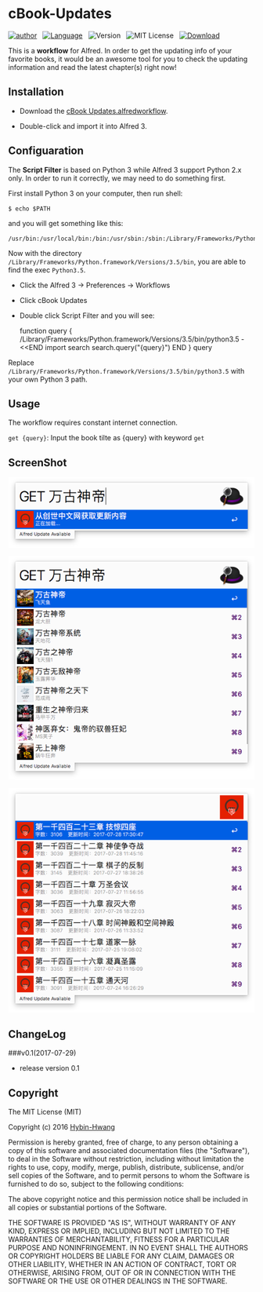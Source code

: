 # cBook-Updates

[![author](https://img.shields.io/badge/Hybin-STU-red.svg)](https://github.com/Hybin)&nbsp;&nbsp;
[![Language](https://img.shields.io/badge/Python-3.5-yellow.svg)](https://www.python.org)&nbsp;&nbsp;
![Version](https://img.shields.io/badge/version-0.1-green.svg)&nbsp;&nbsp;
![MIT License](https://img.shields.io/badge/license-MIT-blue.svg)&nbsp;&nbsp;
[![Download](https://img.shields.io/badge/downloads-87k-brightgreen.svg)](https://raw.githubusercontent.com/Hybin/cBook-Updates/master/cBook%20Updates.alfredworkflow)

This is a **workflow** for Alfred. In order to get the updating info of your favorite books, it would be an awesome tool for you to check the updating information and read the latest chapter(s) right now!

## Installation

* Download the [cBook Updates.alfredworkflow](https://raw.githubusercontent.com/Hybin/cBook-Updates/master/cBook%20Updates.alfredworkflow).

* Double-click and import it into Alfred 3.

## Configuaration

The **Script Filter** is based on Python 3 while Alfred 3 support Python 2.x only. In order to run it correctly, we may need to do something first.

First install Python 3 on your computer, then run shell:

	$ echo $PATH

and you will get something like this:

	/usr/bin:/usr/local/bin:/bin:/usr/sbin:/sbin:/Library/Frameworks/Python.framework/Versions/3.5/bin:

Now with the directory `/Library/Frameworks/Python.framework/Versions/3.5/bin`, you are able to find the exec `Python3.5`. 
- Click the Alfred 3 -> Preferences -> Workflows
- Click cBook Updates
- Double click Script Filter and you will see:

	function query {
	/Library/Frameworks/Python.framework/Versions/3.5/bin/python3.5 - <<END
	import search
	search.query("{query}")
	END
	}
	query

Replace `/Library/Frameworks/Python.framework/Versions/3.5/bin/python3.5` with your own Python 3 path.

## Usage

The workflow requires constant internet connection.

`get {query}`: Input the book tilte as {query} with keyword `get`

## ScreenShot

![insert](https://github.com/Hybin/cBook-Updates/blob/master/screenshot/insert.png?raw=true)

![Get Results](https://github.com/Hybin/cBook-Updates/blob/master/screenshot/getResults.png?raw=true)

![Get Content](https://github.com/Hybin/cBook-Updates/blob/master/screenshot/getContent.png?raw=true)

## ChangeLog

###v0.1(2017-07-29)

* release version 0.1

## Copyright

The MIT License (MIT)

Copyright (c) 2016 [Hybin-Hwang](https://github.com/Hybin)

Permission is hereby granted, free of charge, to any person obtaining a copy of this software and associated documentation files (the "Software"), to deal in the Software without restriction, including without limitation the rights to use, copy, modify, merge, publish, distribute, sublicense, and/or sell copies of the Software, and to permit persons to whom the Software is furnished to do so, subject to the following conditions:

The above copyright notice and this permission notice shall be included in all copies or substantial portions of the Software.

THE SOFTWARE IS PROVIDED "AS IS", WITHOUT WARRANTY OF ANY KIND, EXPRESS OR IMPLIED, INCLUDING BUT NOT LIMITED TO THE WARRANTIES OF MERCHANTABILITY, FITNESS FOR A PARTICULAR PURPOSE AND NONINFRINGEMENT. IN NO EVENT SHALL THE AUTHORS OR COPYRIGHT HOLDERS BE LIABLE FOR ANY CLAIM, DAMAGES OR OTHER LIABILITY, WHETHER IN AN ACTION OF CONTRACT, TORT OR OTHERWISE, ARISING FROM, OUT OF OR IN CONNECTION WITH THE SOFTWARE OR THE USE OR OTHER DEALINGS IN THE SOFTWARE.


